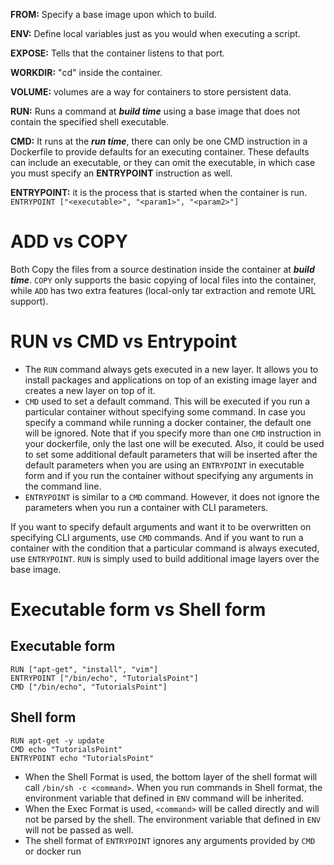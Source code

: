 **FROM:** Specify a base image upon which to build.

**ENV:** Define local variables just as you would when executing a script.

**EXPOSE:** Tells that the container listens to that port.

**WORKDIR:** "cd" inside the container.

**VOLUME:** volumes are a way for containers to store persistent data.

**RUN:** Runs a command at ***build time*** using a base image that does not contain the specified shell executable. 

**CMD:** It runs at the ***run time***, there can only be one CMD instruction in a Dockerfile to provide defaults for an executing container. These defaults can include an executable, or they can omit the executable, in which case you must specify an **ENTRYPOINT** instruction as well. 

**ENTRYPOINT:** it is the process that is started when the container is run.  `ENTRYPOINT ["<executable>", "<param1>", "<param2>"]`


# ADD vs COPY

Both Copy the files from a source destination inside the container at ***build time***. `COPY` only supports the basic copying of local files into the container, while `ADD` has two extra features (local-only tar extraction and remote URL support). 

# RUN vs CMD vs Entrypoint

- The `RUN` command always gets executed in a new layer. It allows you to install packages and applications on top of an existing image layer and creates a new layer on top of it.
-  `CMD` used to set a default command. This will be executed if you run a particular container without specifying some command. In case you specify a command while running a docker container, the default one will be ignored. Note that if you specify more than one `CMD` instruction in your dockerfile, only the last one will be executed. Also, it could be used to set some additional default parameters that will be inserted after the default parameters when you are using an `ENTRYPOINT` in executable form and if you run the container without specifying any arguments in the command line.
- `ENTRYPOINT` is similar to a `CMD` command. However, it does not ignore the parameters when you run a container with CLI parameters. 

If you want to specify default arguments and want it to be overwritten on specifying CLI arguments, use `CMD` commands. And if you want to run a container with the condition that a particular command is always executed, use `ENTRYPOINT`. `RUN` is simply used to build additional image layers over the base image.


# Executable form vs Shell form

## Executable form
```shell
RUN ["apt-get", "install", "vim"]
ENTRYPOINT ["/bin/echo", "TutorialsPoint"]
CMD ["/bin/echo", "TutorialsPoint"]
```

## Shell form
```shell
RUN apt-get -y update
CMD echo "TutorialsPoint"
ENTRYPOINT echo "TutorialsPoint"
```


- When the Shell Format is used, the bottom layer of the shell format will call `/bin/sh -c <command>`. When you run commands in Shell format, the environment variable that defined in `ENV` command will be inherited.
- When the Exec Format is used, `<command>` will be called directly and will not be parsed by the shell. The environment variable that defined in `ENV` will not be passed as well.
- The shell format of `ENTRYPOINT` ignores any arguments provided by `CMD` or docker run
